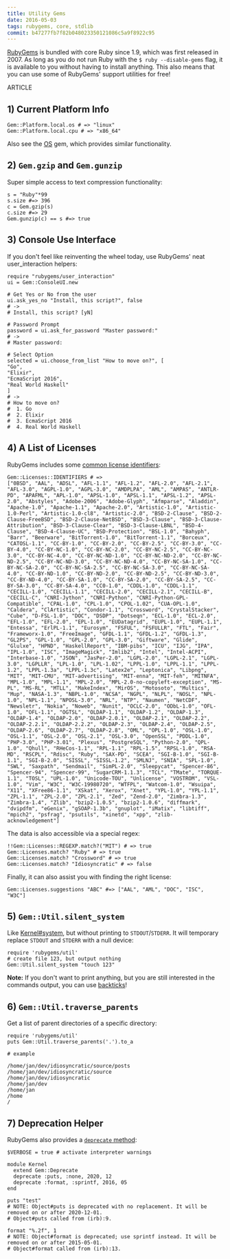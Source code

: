 ```yaml
---
title: Utility Gems
date: 2016-05-03
tags: rubygems, core, stdlib
commit: b47277fb7f82b048023350121086c5a9f8922c95
---
```


[RubyGems](https://rubygems.org/) is bundled with core Ruby since 1.9, which was first released in 2007. As long as you do not run Ruby with the `$ ruby --disable-gems` flag, it is available to you without having to install anything. This also means that you can use some of RubyGems' support utilities for free!

ARTICLE

## 1) Current Platform Info

    Gem::Platform.local.os # => "linux"
    Gem::Platform.local.cpu # => "x86_64"

Also see the [OS](https://github.com/rdp/os) gem, which provides similar functionality.

## 2) `Gem.gzip` and `Gem.gunzip`

Super simple access to text compression functionality:

    s = "Ruby"*99
    s.size #=> 396
    c = Gem.gzip(s)
    c.size #=> 29
    Gem.gunzip(c) == s #=> true

## 3) Console Use Interface

If you don't feel like reinventing the wheel today, use RubyGems' neat user_interaction helpers:

    require "rubygems/user_interaction"
    ui = Gem::ConsoleUI.new

    # Get Yes or No from the user
    ui.ask_yes_no "Install, this script?", false
    # ->
    # Install, this script? [yN]  

    # Password Prompt
    password = ui.ask_for_password "Master password:"
    # ->
    # Master password:

    # Select Option
    selected = ui.choose_from_list "How to move on?", [
    "Go",
    "Elixir",
    "EcmaScript 2016",
    "Real World Haskell"
    ]
    # ->
    # How to move on?
    #  1. Go
    #  2. Elixir
    #  3. EcmaScript 2016
    #  4. Real World Haskell

## 4) A List of Licenses

RubyGems includes some [common license identifiers](http://spdx.org/spdx-license-list):

    Gem::Licenses::IDENTIFIERS # =>
    ["0BSD", "AAL", "ADSL", "AFL-1.1", "AFL-1.2", "AFL-2.0", "AFL-2.1", "AFL-3.0", "AGPL-1.0", "AGPL-3.0", "AMDPLPA", "AML", "AMPAS", "ANTLR-PD", "APAFML", "APL-1.0", "APSL-1.0", "APSL-1.1", "APSL-1.2", "APSL-2.0", "Abstyles", "Adobe-2006", "Adobe-Glyph", "Afmparse", "Aladdin", "Apache-1.0", "Apache-1.1", "Apache-2.0", "Artistic-1.0", "Artistic-1.0-Perl", "Artistic-1.0-cl8", "Artistic-2.0", "BSD-2-Clause", "BSD-2-Clause-FreeBSD", "BSD-2-Clause-NetBSD", "BSD-3-Clause", "BSD-3-Clause-Attribution", "BSD-3-Clause-Clear", "BSD-3-Clause-LBNL", "BSD-4-Clause", "BSD-4-Clause-UC", "BSD-Protection", "BSL-1.0", "Bahyph", "Barr", "Beerware", "BitTorrent-1.0", "BitTorrent-1.1", "Borceux", "CATOSL-1.1", "CC-BY-1.0", "CC-BY-2.0", "CC-BY-2.5", "CC-BY-3.0", "CC-BY-4.0", "CC-BY-NC-1.0", "CC-BY-NC-2.0", "CC-BY-NC-2.5", "CC-BY-NC-3.0", "CC-BY-NC-4.0", "CC-BY-NC-ND-1.0", "CC-BY-NC-ND-2.0", "CC-BY-NC-ND-2.5", "CC-BY-NC-ND-3.0", "CC-BY-NC-ND-4.0", "CC-BY-NC-SA-1.0", "CC-BY-NC-SA-2.0", "CC-BY-NC-SA-2.5", "CC-BY-NC-SA-3.0", "CC-BY-NC-SA-4.0", "CC-BY-ND-1.0", "CC-BY-ND-2.0", "CC-BY-ND-2.5", "CC-BY-ND-3.0", "CC-BY-ND-4.0", "CC-BY-SA-1.0", "CC-BY-SA-2.0", "CC-BY-SA-2.5", "CC-BY-SA-3.0", "CC-BY-SA-4.0", "CC0-1.0", "CDDL-1.0", "CDDL-1.1", "CECILL-1.0", "CECILL-1.1", "CECILL-2.0", "CECILL-2.1", "CECILL-B", "CECILL-C", "CNRI-Jython", "CNRI-Python", "CNRI-Python-GPL-Compatible", "CPAL-1.0", "CPL-1.0", "CPOL-1.02", "CUA-OPL-1.0", "Caldera", "ClArtistic", "Condor-1.1", "Crossword", "CrystalStacker", "Cube", "D-FSL-1.0", "DOC", "DSDP", "Dotseqn", "ECL-1.0", "ECL-2.0", "EFL-1.0", "EFL-2.0", "EPL-1.0", "EUDatagrid", "EUPL-1.0", "EUPL-1.1", "Entessa", "ErlPL-1.1", "Eurosym", "FSFUL", "FSFULLR", "FTL", "Fair", "Frameworx-1.0", "FreeImage", "GFDL-1.1", "GFDL-1.2", "GFDL-1.3", "GL2PS", "GPL-1.0", "GPL-2.0", "GPL-3.0", "Giftware", "Glide", "Glulxe", "HPND", "HaskellReport", "IBM-pibs", "ICU", "IJG", "IPA", "IPL-1.0", "ISC", "ImageMagick", "Imlib2", "Intel", "Intel-ACPI", "Interbase-1.0", "JSON", "JasPer-2.0", "LGPL-2.0", "LGPL-2.1", "LGPL-3.0", "LGPLLR", "LPL-1.0", "LPL-1.02", "LPPL-1.0", "LPPL-1.1", "LPPL-1.2", "LPPL-1.3a", "LPPL-1.3c", "Latex2e", "Leptonica", "Libpng", "MIT", "MIT-CMU", "MIT-advertising", "MIT-enna", "MIT-feh", "MITNFA", "MPL-1.0", "MPL-1.1", "MPL-2.0", "MPL-2.0-no-copyleft-exception", "MS-PL", "MS-RL", "MTLL", "MakeIndex", "MirOS", "Motosoto", "Multics", "Mup", "NASA-1.3", "NBPL-1.0", "NCSA", "NGPL", "NLPL", "NOSL", "NPL-1.0", "NPL-1.1", "NPOSL-3.0", "NRL", "NTP", "Naumen", "NetCDF", "Newsletr", "Nokia", "Noweb", "Nunit", "OCLC-2.0", "ODbL-1.0", "OFL-1.0", "OFL-1.1", "OGTSL", "OLDAP-1.1", "OLDAP-1.2", "OLDAP-1.3", "OLDAP-1.4", "OLDAP-2.0", "OLDAP-2.0.1", "OLDAP-2.1", "OLDAP-2.2", "OLDAP-2.2.1", "OLDAP-2.2.2", "OLDAP-2.3", "OLDAP-2.4", "OLDAP-2.5", "OLDAP-2.6", "OLDAP-2.7", "OLDAP-2.8", "OML", "OPL-1.0", "OSL-1.0", "OSL-1.1", "OSL-2.0", "OSL-2.1", "OSL-3.0", "OpenSSL", "PDDL-1.0", "PHP-3.0", "PHP-3.01", "Plexus", "PostgreSQL", "Python-2.0", "QPL-1.0", "Qhull", "RHeCos-1.1", "RPL-1.1", "RPL-1.5", "RPSL-1.0", "RSA-MD", "RSCPL", "Rdisc", "Ruby", "SAX-PD", "SCEA", "SGI-B-1.0", "SGI-B-1.1", "SGI-B-2.0", "SISSL", "SISSL-1.2", "SMLNJ", "SNIA", "SPL-1.0", "SWL", "Saxpath", "Sendmail", "SimPL-2.0", "Sleepycat", "Spencer-86", "Spencer-94", "Spencer-99", "SugarCRM-1.1.3", "TCL", "TMate", "TORQUE-1.1", "TOSL", "UPL-1.0", "Unicode-TOU", "Unlicense", "VOSTROM", "VSL-1.0", "Vim", "W3C", "W3C-19980720", "WTFPL", "Watcom-1.0", "Wsuipa", "X11", "XFree86-1.1", "XSkat", "Xerox", "Xnet", "YPL-1.0", "YPL-1.1", "ZPL-1.1", "ZPL-2.0", "ZPL-2.1", "Zed", "Zend-2.0", "Zimbra-1.3", "Zimbra-1.4", "Zlib", "bzip2-1.0.5", "bzip2-1.0.6", "diffmark", "dvipdfm", "eGenix", "gSOAP-1.3b", "gnuplot", "iMatix", "libtiff", "mpich2", "psfrag", "psutils", "xinetd", "xpp", "zlib-acknowledgement"]

The data is also accessible via a special regex:

    
    !!Gem::Licenses::REGEXP.match?("MIT") # => true
    Gem::Licenses.match? "Ruby" # => true
    Gem::Licenses.match? "Crossword" # => true
    Gem::Licenses.match? "Idiosyncratic" # => false

Finally, it can also assist you with finding the right license:

    Gem::Licenses.suggestions "ABC" #=> ["AAL", "AML", "DOC", "ISC", "W3C"]

## 5) `Gem::Util.silent_system`

Like [Kernel#system](http://ruby-doc.org/core-2.3.0/Kernel.html#method-i-system), but without printing to `STDOUT`/`STDERR`. It will temporary replace `STDOUT` and `STDERR` with a null device:

    require 'rubygems/util'
    # create file 123, but output nothing
    Gem::Util.silent_system "touch 123"

**Note:** If you don't want to print anything, but you are still interested in the commands output, you can use [backticks](http://ruby-doc.org/core-2.3.0/Kernel.html#method-i-60)!

## 6) `Gem::Util.traverse_parents`

Get a list of parent directories of a specific directory:

    require 'rubygems/util'
    puts Gem::Util.traverse_parents('.').to_a

    # example

    /home/jan/dev/idiosyncratic/source/posts
    /home/jan/dev/idiosyncratic/source
    /home/jan/dev/idiosyncratic
    /home/jan/dev
    /home/jan
    /home
    /

## 7) Deprecation Helper

RubyGems also provides a [`deprecate` method](http://docs.seattlerb.org/rubygems/Gem/Deprecate.html):

    $VERBOSE = true # activate interpreter warnings

    module Kernel
      extend Gem::Deprecate
      deprecate :puts, :none, 2020, 12
      deprecate :format, :sprintf, 2016, 05
    end

    puts "test"
    # NOTE: Object#puts is deprecated with no replacement. It will be removed on or after 2020-12-01.
    # Object#puts called from (irb):9.

    format "%.2f", 1
    # NOTE: Object#format is deprecated; use sprintf instead. It will be removed on or after 2015-05-01.
    # Object#format called from (irb):13.

